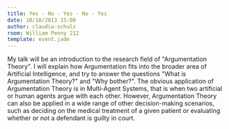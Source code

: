```yaml
---
title: Yes - No - Yes - No - Yes
date: 10/18/2013 15:00
author: claudia-schulz
room: William Penny 212
template: event.jade
---
```

My talk will be an introduction to the research field of "Argumentation
Theory".
I will explain how Argumentation fits into the broader area of
Artificial Intelligence, and try to answer the questions "What is
Argumentation Theory?" and "Why bother?".
The obvious application of Argumentation Theory is in Multi-Agent
Systems, that is when two artificial or human agents argue with each
other. However, Argumentation Theory can also be applied in a wide range
of other decision-making scenarios, such as deciding on the medical
treatment of a given patient or evaluating whether or not a defendant is
guilty in court.

<span class="more"></span>

<script async class="speakerdeck-embed"
data-id="3508696033fc01318ccd4abbc2750c96" data-ratio="1.33333333333333"
src="//speakerdeck.com/assets/embed.js"></script>
